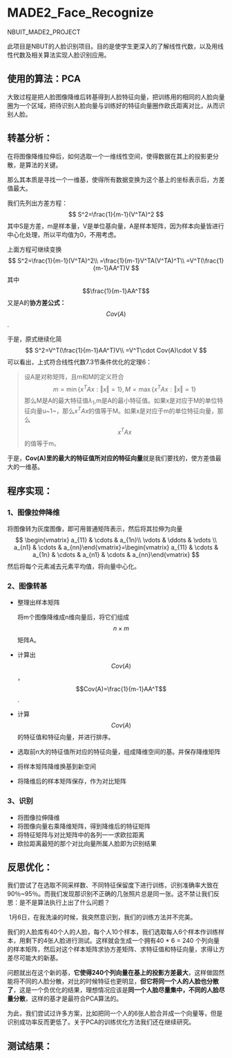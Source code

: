 # MADE2_Face_Recognize
 NBUIT_MADE2_PROJECT

此项目是NBUT的人脸识别项目。目的是使学生更深入的了解线性代数，以及用线性代数及相关算法实现人脸识别应用。

## 使用的算法：PCA

大致过程是把人脸图像降维后转基得到人脸特征向量，把训练用的相同的人脸向量圈为一个区域，把待识别人脸向量与训练好的特征向量圈作欧氏距离对比，从而识别人脸。

## 转基分析：

在将图像降维拉伸后，如何选取一个一维线性空间，使得数据在其上的投影更分散，是算法的关键。

那么其本质是寻找一个一维基，使得所有数据变换为这个基上的坐标表示后，方差值最大。

我们先列出方差方程：
$$
S^2=\frac{1}{m-1}(V^TA)^2
$$
其中S是方差，m是样本量，V是单位基向量，A是样本矩阵，因为样本向量皆进行中心化处理，所以平均值为0，不用考虑。

上面方程可继续变换
$$
S^2=\frac{1}{m-1}(V^TA)^2\\
=\frac{1}{m-1}V^TA(V^TA)^T\\
=V^T(\frac{1}{m-1}AA^T)V
$$
其中$$\frac{1}{m-1}AA^T$$又是A的**协方差公式：**$$Cov(A)$$.

于是，原式继续化简
$$
S^2=V^T(\frac{1}{m-1}AA^T)V\\
=V^T\cdot Cov(A)\cdot V
$$
可以看出，上式符合线性代数7.3节条件优化的定理6：

> 设A是对称矩阵，且m和M的定义符合
> $$
> m=\min\{x^TAx:\Vert x\Vert=1\},M=\max\{x^TAx:\Vert x\Vert =1\}
> $$
> 那么M是A的最大特征值$\lambda_1$,m是A的最小特征值。如果x是对应于M的单位特征向量u~1~，那么$x^TAx$的值等于M。如果x是对应于m的单位特征向量，那么$$x^TAx$$的值等于m。

于是，**Cov(A)里的最大的特征值所对应的特征向量**就是我们要找的，使方差值最大的一维基。

## 程序实现：

### 1、图像拉伸降维

将图像转为灰度图像，即可用普通矩阵表示，然后将其拉伸为向量
$$
\begin{vmatrix}
 a_{11} & \cdots  & a_{1n}\\ \vdots  & \ddots  & \vdots \\ a_{n1} & \cdots & a_{nn}\end{vmatrix}=\begin{vmatrix} a_{11} & \cdots & a_{1n}  & \cdots  & a_{n1} & \cdots & a_{nn}\end{vmatrix}
$$
然后将每个元素减去元素平均值，将向量中心化。

### 2、图像转基

- 整理出样本矩阵

  将m个图像降维成n维向量后，将它们组成$$n\times m$$矩阵A。

- 计算出$$Cov(A)$$，$$Cov(A)=\frac{1}{m-1}AA^T$$.

- 计算$$Cov(A)$$的特征值和特征向量，并进行排序。

- 选取前n大的特征值所对应的特征向量，组成降维空间的基。并保存降维矩阵

- 将样本矩阵降维换基到新空间

- 将降维后的样本矩阵保存，作为对比矩阵

### 3、识别

-  将图像拉伸降维
- 将图像向量右乘降维矩阵，得到降维后的特征矩阵
- 将特征矩阵与对比矩阵中的各列一一求欧拉距离
- 欧拉距离最短的那个对比向量所属人脸即为识别结果

## 反思优化：

​	我们尝试了在选取不同采样数、不同特征保留度下进行训练，识别准确率大致在90％~95％。而我们发现那识别不正确的几张照片总是同一张。这不禁让我们反思：是不是算法执行上出了什么问题？

​	1月6日，在我洗澡的时候，我突然意识到，我们的训练方法并不完美。

​	我们的人脸库有40个人的人脸，每个人10个样本，我们选取每人6个样本作训练样本，用剩下的4张人脸进行测试。这样就会生成一个拥有40 * 6 = 240 个列向量的样本矩阵，然后对这个样本矩阵求协方差矩阵、求特征值和特征向量，求得让方差尽可能大的新基。

​	问题就出在这个新的基，**它使得240个列向量在基上的投影方差最大**，这样做固然能将不同的人脸分散，对比的时候特征也更明显，**但它将同一个人的人脸也分散了**，这是一个负优化的结果，理想情况应该是**同一个人脸尽量集中，不同的人脸尽量分散**，这样的基才是最符合PCA算法的。

​	为此，我们尝试过许多方案，比如把同一个人的6张人脸合并成一个向量等，但是识别成功率反而更低了。关于PCA的训练优化方法我们还在继续研究。

## 测试结果：

